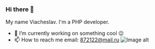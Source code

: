 ### Hi there 👋

<!--
**in8estor/in8estor** is a ✨ _special_ ✨ repository because its `README.md` (this file) appears on your GitHub profile.

Here are some ideas to get you started:

- 🔭 I’m currently working on ...
- 🌱 I’m currently learning ...
- 👯 I’m looking to collaborate on ...
- 🤔 I’m looking for help with ...
- 💬 Ask me about ...
- 📫 How to reach me: ...
- 😄 Pronouns: ...
- ⚡ Fun fact: ...
-->
My name Viacheslav. I'm a PHP developer.
- 🔭 I’m currently working on something cool 😉
- 📫 How to reach me email: 872122@mail.ru
![Image alt](https://github.com/in8estor/in8estor/blob/main/snake.svg)
